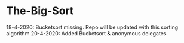 # The-Big-Sort
18-4-2020: Bucketsort missing.
Repo will be updated with this sorting algorithm
20-4-2020: Added Bucketsort & anonymous delegates

